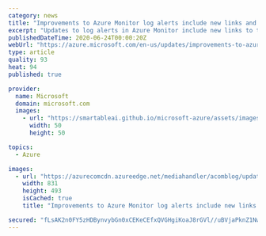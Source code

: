 ```yaml
---
category: news
title: "Improvements to Azure Monitor log alerts include new links and added dimensions"
excerpt: "Updates to log alerts in Azure Monitor include new links to the Log Analytics API and links filtered by dimensions. Dimensions are also now included in the payload of most action types."
publishedDateTime: 2020-06-24T00:00:20Z
webUrl: "https://azure.microsoft.com/en-us/updates/improvements-to-azure-monitor-log-alerts-include-new-links-and-added-dimensions/"
type: article
quality: 93
heat: 94
published: true

provider:
  name: Microsoft
  domain: microsoft.com
  images:
    - url: "https://smartableai.github.io/microsoft-azure/assets/images/organizations/microsoft.com-50x50.jpg"
      width: 50
      height: 50

topics:
  - Azure

images:
  - url: "https://azurecomcdn.azureedge.net/mediahandler/acomblog/updates/UpdatesV2/blog/f579e4c6-034d-434b-9950-26bcd199daed.png"
    width: 831
    height: 493
    isCached: true
    title: "Improvements to Azure Monitor log alerts include new links and added dimensions"

secured: "fLsAK2n0FY5zHDBynvybGn0xCEKeCEfxQVGHgiKoaJ8rGVl//uBVjaPknZ1NwauB/baz3PqeEV892OmczjsKkpwS0XUy9Nt3tCpUWltAf/5UGx3RGvFvNRwZvHNYjRgYeypxwkqJN6Fp0TnEe/wMqYDiKlHetPp4EYsaUDl8m5O7zQk6nasWvo+ef4fgBDqjeM77B4CxkDo/j82DMAW+d2pv6SZHm6NWmSlnXGWXOlr0/zw89ZR7OOexy9/5jpjqyWBY+sk8fjd5CVzK4uOfZ+jX+NkR5sDDv6CTJmN1S+y0UPd3kiG5sfifYjSDbsWH8jLrnfWiHVmA3ysj4CHGXQ==;zTNqFSsPoRqkbxylN9FDhA=="
---
```


